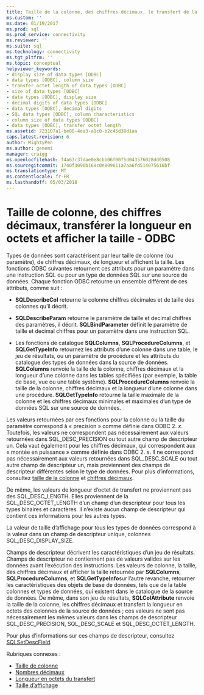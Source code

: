 ```yaml
---
title: Taille de la colonne, des chiffres décimaux, le transfert de la longueur en octets, taille d’affichage | Documents Microsoft
ms.custom: ''
ms.date: 01/19/2017
ms.prod: sql
ms.prod_service: connectivity
ms.reviewer: ''
ms.suite: sql
ms.technology: connectivity
ms.tgt_pltfrm: ''
ms.topic: conceptual
helpviewer_keywords:
- display size of data types [ODBC]
- data types [ODBC], column size
- transfer octet length of data types [ODBC]
- size of data types [ODBC]
- data types [ODBC], display size
- decimal digits of data types [ODBC]
- data types [ODBC], decimal digits
- SQL data types [ODBC], column characteristics
- column size of data types [ODBC]
- data types [ODBC], transfer octet length
ms.assetid: 723107a1-be08-4ea3-a8c0-b2c45d38d1aa
caps.latest.revision: 6
author: MightyPen
ms.author: genemi
manager: craigg
ms.openlocfilehash: f4a63c37dae0e8cbb06f00f5d043576028dd0508
ms.sourcegitcommit: 1740f3090b168c0e809611a7aa6fd514075616bf
ms.translationtype: MT
ms.contentlocale: fr-FR
ms.lasthandoff: 05/03/2018
---
```

# <a name="column-size-decimal-digits-transfer-octet-length-and-display-size---odbc"></a>Taille de colonne, des chiffres décimaux, transférer la longueur en octets et afficher la taille - ODBC
Types de données sont caractérisent par leur taille de colonne (ou paramètre), de chiffres décimaux, de longueur et affichent la taille. Les fonctions ODBC suivantes retournent ces attributs pour un paramètre dans une instruction SQL ou pour un type de données SQL sur une source de données. Chaque fonction ODBC retourne un ensemble différent de ces attributs, comme suit :  
  
-   **SQLDescribeCol** retourne la colonne chiffres décimales et de taille des colonnes qu’il décrit.  
  
-   **SQLDescribeParam** retourne le paramètre de taille et decimal chiffres des paramètres, il décrit. **SQLBindParameter** définit le paramètre de taille et decimal chiffres pour un paramètre dans une instruction SQL.  
  
-   Les fonctions de catalogue **SQLColumns**, **SQLProcedureColumns**, et **SQLGetTypeInfo** retournez les attributs d’une colonne dans une table, le jeu de résultats, ou un paramètre de procédure et les attributs du catalogue des types de données dans la source de données. **SQLColumns** renvoie la taille de la colonne, chiffres décimaux et la longueur d’une colonne dans les tables spécifiées (par exemple, la table de base, vue ou une table système). **SQLProcedureColumns** renvoie la taille de la colonne, chiffres décimaux et la longueur d’une colonne dans une procédure. **SQLGetTypeInfo** retourne la taille maximale de la colonne et les chiffres décimaux minimales et maximales d’un type de données SQL sur une source de données.  
  
 Les valeurs retournées par ces fonctions pour la colonne ou la taille du paramètre correspond à « precision » comme définie dans ODBC 2. *x*. Toutefois, les valeurs ne correspondent pas nécessairement aux valeurs retournées dans SQL_DESC_PRECISION ou tout autre champ de descripteur un. Cela vaut également pour les chiffres décimaux, qui correspondent aux « montée en puissance » comme définie dans ODBC 2. *x*. Il ne correspond pas nécessairement aux valeurs retournées dans SQL_DESC_SCALE ou tout autre champ de descripteur un, mais proviennent des champs de descripteur différentes selon le type de données. Pour plus d’informations, consultez [taille de la colonne](../../../odbc/reference/appendixes/column-size.md) et [chiffres décimaux](../../../odbc/reference/appendixes/decimal-digits.md).  
  
 De même, les valeurs de longueur d’octet de transfert ne proviennent pas des SQL_DESC_LENGTH. Elles proviennent de la SQL_DESC_OCTET_LENGTH d’un champ d’un descripteur pour tous les types binaires et caractères. Il n’existe aucun champ de descripteur qui contient ces informations pour les autres types.  
  
 La valeur de taille d’affichage pour tous les types de données correspond à la valeur dans un champ de descripteur unique, colonnes SQL_DESC_DISPLAY_SIZE.  
  
 Champs de descripteur décrivent les caractéristiques d’un jeu de résultats. Champs de descripteur ne contiennent pas de valeurs valides sur les données avant l’exécution des instructions. Les valeurs de colonne, la taille, des chiffres décimaux et afficher la taille retournée par **SQLColumns**, **SQLProcedureColumns**, et **SQLGetTypeInfo**sur l’autre revanche, retourner les caractéristiques des objets de base de données, tels que de la table colonnes et types de données, qui existent dans le catalogue de la source de données. De même, dans son jeu de résultats, **SQLColAttribute** renvoie la taille de la colonne, les chiffres décimaux et transfert la longueur en octets des colonnes de la source de données ; ces valeurs ne sont pas nécessairement les mêmes valeurs dans les champs de descripteur SQL_DESC_PRECISION, SQL_DESC_SCALE et SQL_DESC_OCTET_LENGTH.  
  
 Pour plus d’informations sur ces champs de descripteur, consultez [SQLSetDescField](../../../odbc/reference/syntax/sqlsetdescfield-function.md).  
  
 Rubriques connexes :  
  
-   [Taille de colonne](../../../odbc/reference/appendixes/column-size.md)  
-   [Nombres décimaux](../../../odbc/reference/appendixes/decimal-digits.md)  
-   [Longueur en octets du transfert](../../../odbc/reference/appendixes/transfer-octet-length.md)  
-   [Taille d’affichage](../../../odbc/reference/appendixes/display-size.md)

